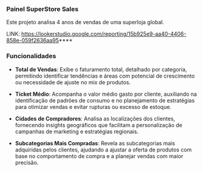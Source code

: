 ### Painel SuperStore Sales
Este projeto analisa 4 anos de vendas de uma superloja global.

LINK: https://lookerstudio.google.com/reporting/15b925e9-aa40-4406-858e-059f2636aa95****

### Funcionalidades  

- **Total de Vendas**: Exibe o faturamento total, detalhado por categoria, permitindo identificar tendências e áreas com potencial de crescimento ou necessidade de ajuste no mix de produtos.  

- **Ticket Médio**: Acompanha o valor médio gasto por cliente, auxiliando na identificação de padrões de consumo e no planejamento de estratégias para otimizar vendas e evitar rupturas ou excesso de estoque.  

- **Cidades de Compradores**: Analisa as localizações dos clientes, fornecendo insights geográficos que facilitam a personalização de campanhas de marketing e estratégias regionais.  

- **Subcategorias Mais Compradas**: Revela as subcategorias mais adquiridas pelos clientes, ajudando a ajustar a oferta de produtos com base no comportamento de compra e a planejar vendas com maior precisão.  
